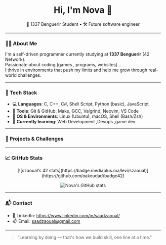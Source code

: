 <h1 align="center">Hi, I'm Nova 👋</h1>
<p align="center">
  🧠 1337 Benguerir Student • 🛠️ Future software engineer
</p>

---

### 👨‍💻 About Me

I'm a self-driven programmer currently studying at **1337 Benguerir** (42 Network).  
Passionate about coding (games , programs, websites)...  
I thrive in environments that push my limits and help me grow through real-world challenges.

---

### 🔧 Tech Stack

- 💻 **Languages**: C, C++, C#, Shell Script, Python (basic), JavaScript
- 🧰 **Tools**: Git & GitHub, Make, GCC, Valgrind, Neovim, VS Code
- 🐧 **OS & Environments**: Linux (Ubuntu), macOS, Shell (Bash/Zsh)
- 🌱 **Currently learning**: Web Development ,Devops ,game dev

---

### 🚀 Projects & Challenges


---
### 📈 GitHub Stats
<p align="center">
  [![szaoual's 42 stats](https://badge.mediaplus.ma/levi/szaoual)](https://github.com/oakoudad/badge42)
</p>
<p align="center">
  <img src="https://github-readme-stats.vercel.app/api?username=saadzaoual&show_icons=true&theme=tokyonight" alt="Nova's GitHub stats" />
</p>

---

### 📬 Contact

- 🔗 LinkedIn: https://www.linkedin.com/in/saadzaoual/
- 📫 Email: saadzaoual@gmail.com

---

> "Learning by doing — that's how we build skill, one line at a time."

